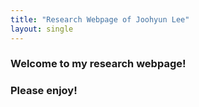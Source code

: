 ```yaml
---
title: "Research Webpage of Joohyun Lee"
layout: single
---
```


### Welcome to my research webpage!
### Please enjoy!

